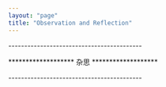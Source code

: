 ```yaml
---
layout: "page"
title: "Observation and Reflection"
---
```

\-\-\-\-\-\-\-\-\-\-\-\-\-\-\-\-\-\-\-\-\-\-\-\-\-\-\-\-\-\-\-\-\-\-\-\-\-\-\-\-\-\-

\*\*\*\*\*\*\*\*\*\*\*\*\*\*\*\*\*\*\*  杂思  \*\*\*\*\*\*\*\*\*\*\*\*\*\*\*\*\*\*\*

\-\-\-\-\-\-\-\-\-\-\-\-\-\-\-\-\-\-\-\-\-\-\-\-\-\-\-\-\-\-\-\-\-\-\-\-\-\-\-\-\-\-

